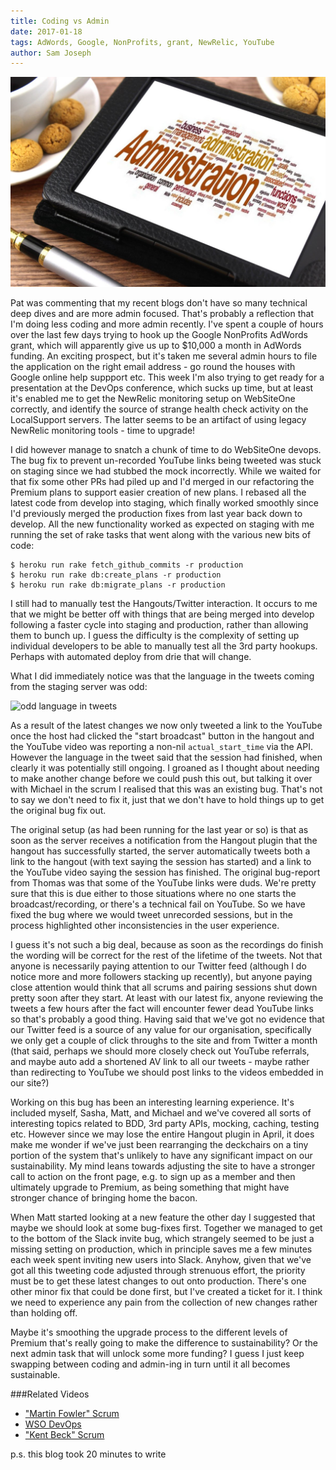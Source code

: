 ```yaml
---
title: Coding vs Admin
date: 2017-01-18
tags: AdWords, Google, NonProfits, grant, NewRelic, YouTube
author: Sam Joseph
---
```


![administration](/images/administration.jpg)

Pat was commenting that my recent blogs don't have so many technical deep dives and are more admin focused.  That's probably a reflection that I'm doing less coding and more admin recently.  I've spent a couple of hours over the last few days trying to hook up the Google NonProfits AdWords grant, which will apparently give us up to $10,000 a month in AdWords funding.  An exciting prospect, but it's taken me several admin hours to file the application on the right email address - go round the houses with Google online help suppport etc.  This week I'm also trying to get ready for a presentation at the DevOps conference, which sucks up time, but at least it's enabled me to get the NewRelic monitoring setup on WebSiteOne correctly, and identify the source of strange health check activity on the LocalSupport servers.  The latter seems to be an artifact of using legacy NewRelic monitoring tools - time to upgrade!

I did however manage to snatch a chunk of time to do WebSiteOne devops.  The bug fix to prevent un-recorded YouTube links being tweeted was stuck on staging since we had stubbed the mock incorrectly.  While we waited for that fix some other PRs had piled up and I'd merged in our refactoring the Premium plans to support easier creation of new plans.  I rebased all the latest code from develop into staging, which finally worked smoothly since I'd previously merged the production fixes from last year back down to develop.  All the new functionality worked as expected on staging with me running the set of rake tasks that went along with the various new bits of code:

```
$ heroku run rake fetch_github_commits -r production
$ heroku run rake db:create_plans -r production
$ heroku run rake db:migrate_plans -r production
```

I still had to manually test the Hangouts/Twitter interaction.  It occurs to me that we might be better off with things that are being merged into develop following a faster cycle into staging and production, rather than allowing them to bunch up.  I guess the difficulty is the complexity of setting up individual developers to be able to manually test all the 3rd party hookups.  Perhaps with automated deploy from drie that will change.

What I did immediately notice was that the language in the tweets coming from the staging server was odd:

![odd language in tweets](https://www.dropbox.com/s/6s33zipjbpj1e8o/Screenshot%202017-01-17%2015.34.10.png?dl=1)

As a result of the latest changes we now only tweeted a link to the YouTube once the host had clicked the "start broadcast" button in the hangout and the YouTube video was reporting a non-nil `actual_start_time` via the API.  However the language in the tweet said that the session had finished, when clearly it was potentially still ongoing.  I groaned as I thought about needing to make another change before we could push this out, but talking it over with Michael in the scrum I realised that this was an existing bug.  That's not to say we don't need to fix it, just that we don't have to hold things up to get the original bug fix out.

The original setup (as had been running for the last year or so) is that as soon as the server receives a notification from the Hangout plugin that the hangout has successfully started, the server automatically tweets both a link to the hangout (with text saying the session has started) and a link to the YouTube video saying the session has finished.  The original bug-report from Thomas was that some of the YouTube links were duds.  We're pretty sure that this is due either to those situations where no one starts the broadcast/recording, or there's a technical fail on YouTube.  So we have fixed the bug where we would tweet unrecorded sessions, but in the process highlighted other inconsistencies in the user experience.

I guess it's not such a big deal, because as soon as the recordings do finish the wording will be correct for the rest of the lifetime of the tweets.  Not that anyone is necessarily paying attention to our Twitter feed (although I do notice more and more followers stacking up recently), but anyone paying close attention would think that all scrums and pairing sessions shut down pretty soon after they start.  At least with our latest fix, anyone reviewing the tweets a few hours after the fact will encounter fewer dead YouTube links so that's probably a good thing.  Having said that we've got no evidence that our Twitter feed is a source of any value for our organisation, specifically we only get a couple of click throughs to the site and from Twitter a month (that said, perhaps we should more closely check out YouTube referrals, and maybe auto add a shortened AV link to all our tweets - maybe rather than redirecting to YouTube we should post links to the videos embedded in our site?)

Working on this bug has been an interesting learning experience.  It's included myself, Sasha, Matt, and Michael and we've covered all sorts of interesting topics related to BDD, 3rd party APIs, mocking, caching, testing etc.  However since we may lose the entire Hangout plugin in April, it does make me wonder if we've just been rearranging the deckchairs on a tiny portion of the system that's unlikely to have any significant impact on our sustainability.  My mind leans towards adjusting the site to have a stronger call to action on the front page, e.g. to sign up as a member and then ultimately upgrade to Premium, as being something that might have stronger chance of bringing home the bacon.

When Matt started looking at a new feature the other day I suggested that maybe we should look at some bug-fixes first.  Together we managed to get to the bottom of the Slack invite bug, which strangely seemed to be just a missing setting on production, which in principle saves me a few minutes each week spent inviting new users into Slack.  Anyhow, given that we've got all this tweeting code adjusted through strenuous effort, the priority must be to get these latest changes to out onto production.  There's one other minor fix that could be done first, but I've created a ticket for it.  I think we need to experience any pain from the collection of new changes rather than holding off.

Maybe it's smoothing the upgrade process to the different levels of Premium that's really going to make the difference to sustainability?  Or the next admin task that will unlock some more funding?  I guess I just keep swapping between coding and admin-ing in turn until it all becomes sustainable.

###Related Videos

* ["Martin Fowler" Scrum](https://www.youtube.com/watch?v=V2KfoeCcp-o)
* [WSO DevOps](https://www.youtube.com/watch?v=Yc4c0QL8Efg)
* ["Kent Beck" Scrum](https://www.youtube.com/watch?v=h3b5Og-umnU)

p.s. this blog took 20 minutes to write


